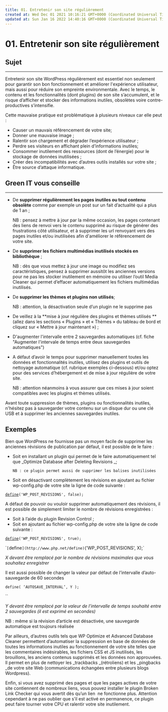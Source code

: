 ```yaml
---
title: 01. Entretenir son site régulièrement
created at: Wed Dec 01 2021 10:16:21 GMT+0000 (Coordinated Universal Time)
updated at: Sun Jan 16 2022 14:40:16 GMT+0000 (Coordinated Universal Time)
---
```


# 01. Entretenir son site régulièrement

## Sujet

---

Entretenir son site WordPress régulièrement est essentiel non seulement pour garantir son bon fonctionnement et améliorer l'expérience utilisateur, mais aussi pour réduire son empreinte environmentale. Avec le temps, le contenu et les fonctionnalités (dont plugins) de son site s’accumulent, et le risque d’afficher et stocker des informations inutiles, obsolètes voire contre-productives s’intensifie.

Cette mauvaise pratique est problématique à plusieurs niveaux car elle peut :

- Causer un mauvais référencement de votre site;
- Donner une mauvaise image ;
- Ralentir son chargement et dégrader l’expérience utilisateur ;
- Perdre ses visiteurs en affichant plein d’informations inutiles;
- Consommer inutilement des ressources (dont de l’énergie) pour le stockage de données inutilisées ;
- Créer des incompatibilités avec d’autres outils installés sur votre site ;
- Être source d’attaque informatique.

## **Green IT vous conseille**

---

- De **supprimer régulièrement les pages inutiles ou tout contenu obsolète** comme par exemple un post sur un fait d’actualité qui a plus de 1 an ;

  NB : pensez à mettre à jour par la même occasion, les pages contenant des liens de renvoi vers le contenu supprimé au risque de générer des frustrations côté utilisateur, et à supprimer les url renvoyant vers des pages inutiles et/ou inutilisées afin d'améliorer le référencement de votre site.

- De **supprimer les fichiers multimédias inutilisés stockés en bibliothèque** ;

  NB : dès que vous mettez à jour une image ou modifiez ses caractéristiques, pensez à supprimer aussitôt les anciennes versions pour ne pas les stocker inutilement en mémoire ou utiliser l’outil Media Cleaner qui permet d’effacer automatiquement les fichiers multimédias inutilisés.

- De **supprimer les thèmes et plugins non utilisés**;

  NB : attention, la désactivation seule d’un plugin ne le supprime pas

- De veillez à la **mise à jour régulière des plugins et thèmes utilisés **(allez dans les sections « Plugins » et « Thèmes » du tableau de bord et cliquez sur « Mettre à jour maintenant ») ;

- D'augmenter l'intervalle entre 2 sauvegardes automatiques (cf. fiche "Augmenter l'intervale de temps entre deux sauvegardes automatiques")

- A défaut d’avoir le temps pour supprimer manuellement toutes les données et fonctionnalités inutiles, utilisez des plugins et outils de nettoyage automatique (cf. rubrique exemples ci-dessous) et/ou optez pour des services d’hébergement et de mise à jour régulière de votre site.

  NB : attention néanmoins à vous assurer que ces mises à jour soient compatibles avec les plugins et thèmes utilisés.

Avant toute suppression de thèmes, plugins ou fonctionnalités inutiles, n'hésitez pas à sauvegarder votre contenu sur un disque dur ou une clé USB et à supprimer les anciennes sauvegardes inutiles.

## Exemples

Bien que WordPress ne fournisse pas un moyen facile de supprimer les anciennes révisions de publication par défaut, il est possible de le faire :

- Soit en installant un plugin qui permet de le faire automatiquement tel que _Optimize Database after Deleting Revisions _;

      NB : ce plugin permet aussi de supprimer les balises inutilisées

- Soit en désactivant complètement les révisions en ajoutant au fichier wp-config.php de votre site la ligne de code suivante :

[`define`](http://www.php.net/define)`('WP_POST_REVISIONS', false);`

A défaut de pouvoir ou vouloir supprimer automatiquement des révisions, il est possible de simplement limiter le nombre de révisions enregistrées :

- Soit à l’aide du plugin Revision Control ;
- Soit en ajoutant au fichier wp-config.php de votre site la ligne de code suivante :

[`define`](http://www.php.net/define)`('WP_POST_REVISIONS', true);`

\``[`define`](http://www.php.net/define)`('WP_POST_REVISIONS', X);\`

_X devant être remplacé par le nombre de révisions maximales que vous souhaitez enregistrer_

Il est aussi possible de changer la valeur par défaut de l’intervalle d’auto-sauvegarde de 60 secondes

`define( ‘AUTOSAVE_INTERVAL’, Y );`

\`\`

_Y devant être remplacé par la valeur de l’intervalle de temps souhaité entre 2 sauvegardes (il est exprimé en secondes)_

NB : même si la révision d’article est désactivée, une sauvegarde automatique est toujours réalisée

Par ailleurs, d’autres outils tels que WP Optimize et Advanced Database Cleaner permettent d’automatiser la suppression en base de données de toutes les informations inutiles au fonctionnement de votre site telles que les commentaires indésirables, les fichiers CSS et JS inutilisés, les brouillons, les anciens contenus supprimés et les données non approuvées. Il permet en plus de nettoyer les _trackbacks _(rétroliens) et les \_pingbacks \_de votre site Web (communications échangées entre plusieurs blogs Wordpress).

Enfin, si vous avez supprimé des pages et que les pages actives de votre site contiennent de nombreux liens, vous pouvez installer le plugin Broken Link Checker qui vous avertit dès qu’un lien  ne fonctionne plus. Attention cependant à ne pas oublier que s’il est activé en permanence, ce plugin peut faire tourner votre CPU et ralentir votre site inutilement.
